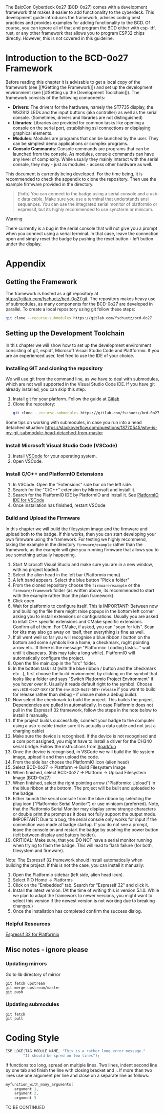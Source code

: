 The BalcCon Cyberdeck 0o27 (BCD-0o27) comes with a development framework that makes it easier to add functionality to the cyberdeck. This development guide introduces the framework, advises coding best practices and provides examples for adding functionality to the BCD.
Of course, you can ignore all of that and program the BCD either with esp-idf, rust, or any other framework that allows you to program ESP32 chips directly. However, this is not covered in this guideline.

# Introduction to the BCD-0o27 Framework
Before reading this chapter it is advisable to get  a local copy of the framework (see [[#Getting the Framework]]) and set up the development environment (see [[#Setting up the Development Toolchain]]). 
The framework consists of the following components:
- **Drivers**: The drivers for the hardware, namely the ST7735 display, the WS2812 LEDs  and the input buttons (aka controller) as well as the serial console. (Sometimes, drivers and libraries are not distinguished)
- **Libraries**: Libraries are provided for common tasks like opening a console on the serial port, establishing ssl connections or displaying graphical elements.
- **Modules**: Modules are programs that can be launched by the user. They can be simplest demo applications or complex programs.
- **Console Commands**: Console commands are programs that can be launched from the console. As modules, console commands can have any level of complexity. While usually they mainly interact with the serial console, they may - just as modules - access other hardware as well.

This document is currently being developed. For the time being, it is recommended to check the appendix to clone the repository. Then use the example firmware provided in the directory.

> [!info]
> You can connect to the badge using a serial console and a usb-c data cable. Make sure you use a terminal that understands ansi sequences. You can use the integrated serial monitor of platformio or espressif, but its highly recommended to use syncterm or minicom.


> [!warning]
> There currently is a bug in the serial console that will not give you a prompt when you connect using a serial terminal. In that case, leave the connection open and simply reset the badge by pushing the reset button - left button under the display.


# Appendix
## Getting the Framework
The framework is hosted as a git repository at https://gitlab.com/fschuetz/bcd-0o27.git. The repository makes heavy use of submodules, as many components for the BCD-0o27 are developed in parallel.
To create a local repository using git follow these steps:
```bash
git clone --recurse-submodules https://gitlab.com/fschuetz/bcd-0o27
```

## Setting up the Development Toolchain
In this chapter we will show how to set up the development environment consisting of git, espidf, Microsoft Visual Studio Code and Plattformio. If you are an experienced user, feel free to use the IDE of your choice.
### Installing GIT and cloning the repository
We will use git from the command line, as we have to deal with submodules, which are not well supported in the Visual Studio Code IDE.
If you have git already installed, you can skip this step.
1. Install git for your platform. Follow the guide at [Gitlab](https://docs.gitlab.com/ee/topics/git/how_to_install_git/)
2. Clone the repository: 
    ```bash
    git clone --recurse-submodules https://gitlab.com/fschuetz/bcd-0o27
    ```
Some tips on working with submodules, in case you run into a head detached situation: https://stackoverflow.com/questions/18770545/why-is-my-git-submodule-head-detached-from-master

### Install Microsoft Visual Studio Code (VSCode)
1. Install [VSCode](https://code.visualstudio.com/) for your operating system.
2. Open VSCode.

### Install C/C++ and PlatformIO Extensions
1. In VSCode: Open the "Extensions" side bar on the left side.
2. Search for the "C/C++" extension by Mircrosoft and install it.
3. Search for the PlatformIO IDE by PlatformIO and install it. See [PlatformIO IDE for VSCode](https://docs.platformio.org/en/latest/integration/ide/vscode.html#ide-vscode)
4. Once installation has finished, restart VSCode

### Build and Upload the Firmware 
In this chapter we will build the filesystem image and the firmware and upload both to the badge. If this works, then you can start developing your own firmware using the framework. For testing we highly recommend, taking the example in the directory `firmware/example` rather than the framework, as the example will give you running firmware that allows you to see something actually happening.
1. Start Microsoft Visual Studio and make sure you are in a new window, with no project loaded.
2. Select the alien head in the left bar (Platformio menu)
3. A left band appears. Select the blue button "Pick a folder"
4. From the cloned repository choose the `firmware/example` or the `firmware/framework` folder (as written above, its recommended to start with the example rather than the plain framework).
5. Click open.
6. Wait for platformio to configure itself. This is IMPORTANT: Between now and building the file there might raise popups in the bottom left corner asking you to install extensions or configurations. Usually you are asked to intall C++ specific extensions and CMake specific extensions. Confirm all of them. For CMake, if asked, you can "scan for kits". Scan for kits may also go away on itself, then everything is fine as well. 
7. If all went well so far you will recognise a blue ribbon / button on the bottom and some symbols like a home, a checkmark, roght pointing arrow etc.. If there is the message "Platformio: Loading tasks..." wait until it disapears. (this may take a long while). PlatformIO will automatically configure the project.
8. Open the file main.cpp in the "src" folder.
9. In the bottom task list (with the blue ribbon / button and the checkmark etc...), first choose the build environment by clicking on the symbol that looks like a folder and says "Switch Platformio Project Environment" if you hover over it. Usually it reads default right to the symbol. Choose `env:BCD-0o27-5KY` (or the `env:BCD-0o27-5KY-release` if you want to build for release rather than debug - if unsure make a debug build).
10. Now select the checkmark to build the project. This builds the project. Dependencies are pulled in automatically. In case Platformio does not pull in the Espressif 32 framework, follow the steps in the note below to install it manually.
11. If the project builds successfully, connect your badge to the computer using a usb-c cable (make sure it is actually a data cable and not just a charging cable)
12. Make sure the device is recognised. If the device is not recognised and a com port assigned, you might have to install a driver for the CH340 serial bridge. Follow the instructions from [Sparkfun](https://learn.sparkfun.com/tutorials/how-to-install-ch340-drivers/all#drivers-if-you-need-them)
13. Once the device is recognised, in VSCode we will build the file system image, upload it and then upload the code.
14. From the side bar choose the PlatformIO icon (alien head)
15. Select BCD-0o27 -> Plattform -> Build Filesystem Image
16. When finished, select BCD-0o27 -> Platform -> Upload Filesystem Image (BCD-0o27)
17. When finished, select the right pointing arrow ("Platformio: Upload") in the blue ribbon at the bottom. The project will be built and uploaded to the badge.
18. Either launch the serial console from the blue ribbon by selecting the plug icon ("Platformio: Serial Monitor") or use minicom (preferred). Note, that the Platformio Serial Monitor may display some strange characters or double print the prompt as it does not fully support the output mode. IMPORTANT: Due to a bug, the serial console only works for input if the connection was made at badge startup. If you do not see a prompt, leave the console on and restart the badge by pushing the power button (left between display and battery holder).
19. CRITICAL: Make sure, that you DO NOT have a serial monitor running when trying to flash the badge. This will lead to flash failure (for both, filesystem and firmware).

Note: The Espressif 32 framework should install automatically when building the project. If this is not the case, you can install it manually:
1. Open the Platformio sidebar (left side, alien head icon).
2. Select PIO Home -> Platforms
3. Click on the "Embedded" tab. Search for "Espressif 32" and click it.
4. Install the latest version. (At the time of writing this is version 5.1.0. While we plan to adapt the framework to newer versions, you might want to select this version if the newest version is not working due to breaking changes.)
5. Once the installation has completed confirm the success dialog.
### Helpful Resources
[Espressif 32 for Platformio](https://docs.platformio.org/en/latest/platforms/espressif32.html)

## Misc notes - ignore please
### Updating mirrors 
Go to lib directory of mirror
```
git fetch upstream 
git merge upstream/master
git push
```

### Updating submodules
```
git fetch
git pull
```

# Coding Style
```c++
ESP_LOGE(TAG_MODULE_NAME, "This is a rather long error message."
		"It should be spred on two lines");
```
If functions too long, spread on multiple lines. Two lines, indent second line by one tab and finish the line with closing bracket and ;. If more than two lines use one argument per line and close on a separate line as follows:
```c++
myfunction_with_many_arguments(
	argument 1,
	argument 2,
	argument 3

```

TO BE CONTINUED